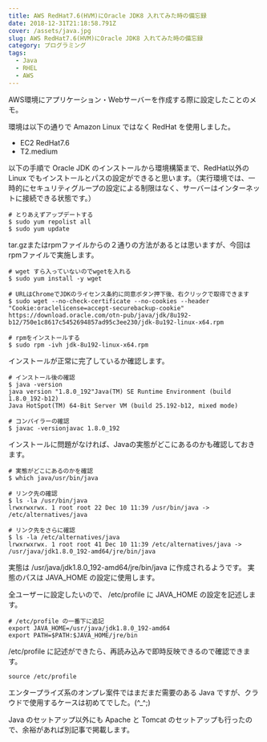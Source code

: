 ```yaml
---
title: AWS RedHat7.6(HVM)にOracle JDK8 入れてみた時の備忘録
date: 2018-12-31T21:18:58.791Z
cover: /assets/java.jpg
slug: AWS RedHat7.6(HVM)にOracle JDK8 入れてみた時の備忘録
category: プログラミング
tags:
  - Java
  - RHEL
  - AWS
---
```

AWS環境にアプリケーション・Webサーバーを作成する際に設定したことのメモ。

環境は以下の通りで Amazon Linux ではなく RedHat を使用しました。

* EC2 RedHat7.6  
* T2.medium

以下の手順で Oracle JDK のインストールから環境構築まで、RedHat以外の Linux でもインストールとパスの設定ができると思います。（実行環境では、一時的にセキュリティグループの設定による制限はなく、サーバーはインターネットに接続できる状態です。）

```
# とりあえずアップデートする
$ sudo yum repolist all
$ sudo yum update
```
  
tar.gzまたはrpmファイルからの２通りの方法があるとは思いますが、今回はrpmファイルで実施します。

```
# wget すら入っていないのでwgetを入れる
$ sudo yum install -y wget

# URLはChromeでJDKのライセンス条約に同意ボタン押下後、右クリックで取得できます
$ sudo wget --no-check-certificate --no-cookies --header "Cookie:oraclelicense=accept-securebackup-cookie" https://download.oracle.com/otn-pub/java/jdk/8u192-b12/750e1c8617c5452694857ad95c3ee230/jdk-8u192-linux-x64.rpm

# rpmをインストールする
$ sudo rpm -ivh jdk-8u192-linux-x64.rpm  
```
  
インストールが正常に完了しているか確認します。

```
# インストール後の確認
$ java -version
java version "1.8.0_192"Java(TM) SE Runtime Environment (build 1.8.0_192-b12)
Java HotSpot(TM) 64-Bit Server VM (build 25.192-b12, mixed mode)

# コンパイラーの確認
$ javac -versionjavac 1.8.0_192
```
  
インストールに問題がなければ、Javaの実態がどこにあるのかも確認しておきます。

```
# 実態がどこにあるのかを確認
$ which java/usr/bin/java

# リンク先の確認
$ ls -la /usr/bin/java
lrwxrwxrwx. 1 root root 22 Dec 10 11:39 /usr/bin/java -> /etc/alternatives/java

# リンク先をさらに確認
$ ls -la /etc/alternatives/java
lrwxrwxrwx. 1 root root 41 Dec 10 11:39 /etc/alternatives/java -> /usr/java/jdk1.8.0_192-amd64/jre/bin/java
```

実態は /usr/java/jdk1.8.0_192-amd64/jre/bin/java に作成されるようです。
実態のパスは JAVA_HOME の設定に使用します。  

全ユーザーに設定したいので、 /etc/profile に JAVA_HOME の設定を記述します。

```
# /etc/profile の一番下に追記
export JAVA_HOME=/usr/java/jdk1.8.0_192-amd64
export PATH=$PATH:$JAVA_HOME/jre/bin
```

/etc/profile に記述ができたら、再読み込みで即時反映できるので確認できます。

```
source /etc/profile
```

エンタープライズ系のオンプレ案件ではまだまだ需要のある Java ですが、クラウドで使用するケースは初めてでした。(^_^;)

Java のセットアップ以外にも Apache と Tomcat のセットアップも行ったので、余裕があれば別記事で掲載します。
